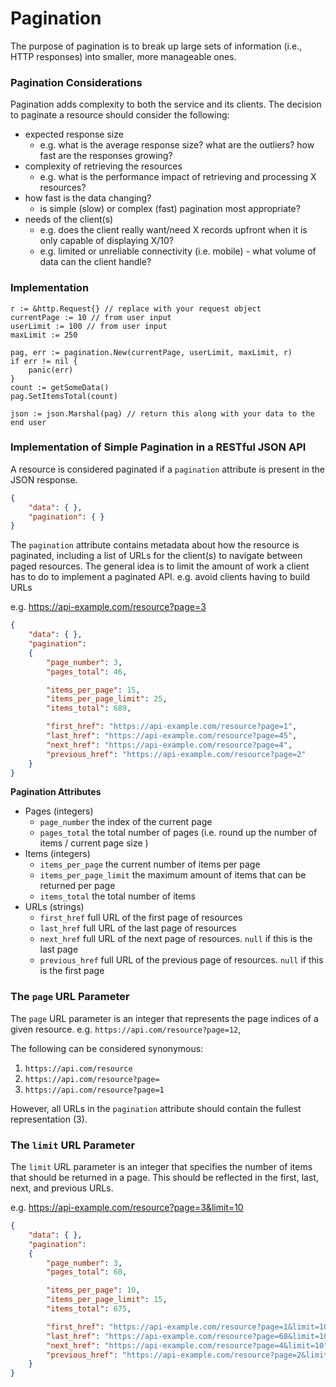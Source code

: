 
# Pagination

The purpose of pagination is to break up large sets of information (i.e., HTTP responses) into smaller, more manageable ones.

### Pagination Considerations

Pagination adds complexity to both the service and its clients. The decision to paginate a resource should consider the following:

- expected response size
    - e.g. what is the average response size? what are the outliers? how fast are the responses growing?
- complexity of retrieving the resources
    - e.g. what is the performance impact of retrieving and processing X resources?
- how fast is the data changing?
    - is simple (slow) or complex (fast) pagination most appropriate?
- needs of the client(s)
    - e.g. does the client really want/need X records upfront when it is only capable of displaying X/10?
    - e.g. limited or unreliable connectivity (i.e. mobile) - what volume of data can the client handle?

### Implementation

```
r := &http.Request{} // replace with your request object
currentPage := 10 // from user input
userLimit := 100 // from user input
maxLimit := 250

pag, err := pagination.New(currentPage, userLimit, maxLimit, r)
if err != nil {
	panic(err)
}
count := getSomeData()
pag.SetItemsTotal(count)

json := json.Marshal(pag) // return this along with your data to the end user
```

### Implementation of Simple Pagination in a RESTful JSON API

A resource is considered paginated if a `pagination` attribute is present in the JSON response.

```json
{
    "data": { },
    "pagination": { }
}
```

The `pagination` attribute contains metadata about how the resource is paginated, including a list of URLs for the client(s) to navigate between paged resources. The general idea is to limit the amount of work a client has to do to implement a paginated API. e.g. avoid clients having to build URLs


e.g. https://api-example.com/resource?page=3
```json
{
    "data": { },
    "pagination":   
    {
        "page_number": 3,
        "pages_total": 46,

        "items_per_page": 15,        
        "items_per_page_limit": 25,
        "items_total": 689,

        "first_href": "https://api-example.com/resource?page=1",
        "last_href": "https://api-example.com/resource?page=45",
        "next_href": "https://api-example.com/resource?page=4",
        "previous_href": "https://api-example.com/resource?page=2"
    }
}
```
__Pagination Attributes__
- Pages (integers)
    - `page_number` the index of the current page
    - `pages_total`  the total number of pages (i.e. round up the number of items / current page size )
- Items (integers)
    - `items_per_page` the current number of items per page
    - `items_per_page_limit` the maximum amount of items that can be returned per page
    - `items_total` the total number of items
- URLs (strings)
    - `first_href` full URL of the first page of resources
    - `last_href` full URL of the last page of resources
    - `next_href` full URL of the next page of resources. `null` if this is the last page
    - `previous_href` full URL of the previous page of resources. `null` if this is the first page

### The `page` URL Parameter

The `page` URL parameter is an integer that represents the page indices of a given resource. e.g. `https://api.com/resource?page=12`,

The following can be considered synonymous:

1. `https://api.com/resource`
2. `https://api.com/resource?page=`
3. `https://api.com/resource?page=1`

However, all URLs in the `pagination` attribute should contain the fullest representation (3).

### The `limit` URL Parameter

The `limit` URL parameter is an integer that specifies the number of items that should be returned in a page. This should be reflected in the first, last, next, and previous URLs.


e.g. https://api-example.com/resource?page=3&limit=10
```json
{
    "data": { },
    "pagination":   
    {
        "page_number": 3,
        "pages_total": 68,

        "items_per_page": 10,
        "items_per_page_limit": 15,
        "items_total": 675,

        "first_href": "https://api-example.com/resource?page=1&limit=10",
        "last_href": "https://api-example.com/resource?page=68&limit=10",
        "next_href": "https://api-example.com/resource?page=4&limit=10",
        "previous_href": "https://api-example.com/resource?page=2&limit=10"
    }
}
```
